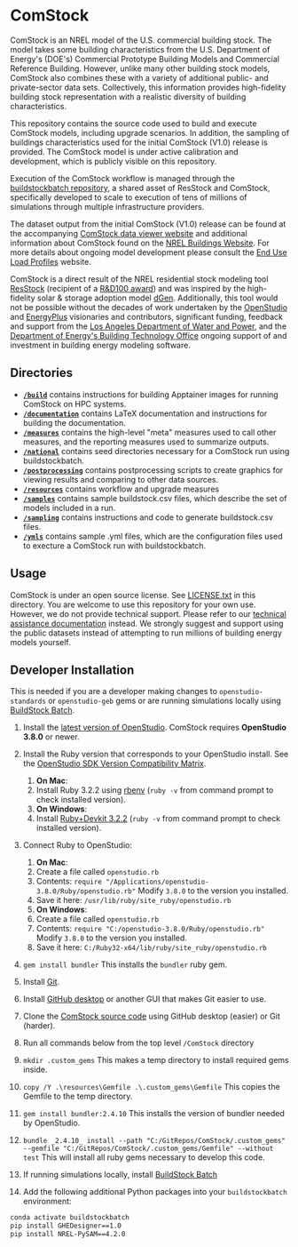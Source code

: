# ComStock
ComStock is an NREL model of the U.S. commercial building stock. The model takes some building characteristics from the
U.S. Department of Energy's (DOE's) Commercial Prototype Building Models and Commercial Reference Building. However,
unlike many other building stock models, ComStock also combines these with a variety of additional public- and
private-sector data sets. Collectively, this information provides high-fidelity building stock representation with a
realistic diversity of building characteristics.

This repository contains the source code used to build and execute ComStock models, including upgrade scenarios. In
addition, the sampling of buildings characteristics used for the initial ComStock (V1.0) release is provided.  The ComStock model is under active calibration and development, which is publicly visible on this repository.

Execution of the ComStock workflow is managed through the [buildstockbatch repository](https://github.com/NREL/buildstockbatch), a shared asset of ResStock and ComStock,
specifically developed to scale to execution of tens of millions of simulations through multiple infrastructure
providers.

The dataset output from the initial ComStock (V1.0) release can be found at the accompanying
[ComStock data viewer website](https://comstock.nrel.gov) and additional information about ComStock found on the
[NREL Buildings Website](https://www.nrel.gov/buildings/comstock.html). For more details about ongoing model development
please consult the [End Use Load Profiles](https://www.nrel.gov/buildings/end-use-load-profiles.html) website.

ComStock is a direct result of the NREL residential stock modeling tool
[ResStock](https://www.nrel.gov/buildings/resstock.html) (recipient of a
[R&D100 award](https://www.rdworldonline.com/rd100/resstock-a-21st-century-tool-for-energy-efficiency-modeling-with-unparalleled-granularity/))
and was inspired by the high-fidelity solar & storage adoption model [dGen](https://www.nrel.gov/analysis/dgen/).
Additionally, this tool would not be possible without the decades of work undertaken by the
[OpenStudio](https://www.openstudio.net/) and [EnergyPlus](https://energyplus.net/) visionaries and contributors,
significant funding, feedback and support from the [Los Angeles Department of Water and Power](https://www.ladwp.com/),
and the [Department of Energy's Building Technology Office](https://www.energy.gov/eere/buildings/building-technologies-office)
ongoing support of and investment in building energy modeling software.

## Directories
- [**`/build`**](https://github.com/NREL/ComStock/tree/main/build) contains instructions for building Apptainer images for running ComStock on HPC systems.
- [**`/documentation`**](https://github.com/NREL/ComStock/tree/main/documentation) contains LaTeX documentation and instructions for building the documentation.
- [**`/measures`**](https://github.com/NREL/ComStock/tree/main/measures) contains the high-level "meta" measures used to call other measures, and the reporting measures used to summarize outputs.
- [**`/national`**](https://github.com/NREL/ComStock/tree/main/national) contains seed directories necessary for a ComStock run using buildstockbatch.
- [**`/postprocessing`**](https://github.com/NREL/ComStock/tree/main/postprocessing) contains postprocessing scripts to create graphics for viewing results and comparing to other data sources.
- [**`/resources`**](https://github.com/NREL/ComStock/tree/main/resources) contains workflow and upgrade measures
- [**`/samples`**](https://github.com/NREL/ComStock/tree/main/samples) contains sample buildstock.csv files, which describe the set of models included in a run.
- [**`/sampling`**](https://github.com/NREL/ComStock/tree/main/sampling) contains instructions and code to generate buildstock.csv files.
- [**`/ymls`**](https://github.com/NREL/ComStock/tree/main/ymls) contains sample .yml files, which are the configuration files used to execture a ComStock run with buildstockbatch.

## Usage
ComStock is under an open source license. See [LICENSE.txt](https://github.com/NREL/ComStock/blob/develop/LICENSE.txt) in this directory.
You are welcome to use this repository for your own use. However, we do not provide technical support. Please refer to our [technical assistance documentation](https://nrel.github.io/ComStock.github.io/docs/resources/resources.html) instead. We strongly suggest and support using the public datasets instead of attempting to run millions of building energy models yourself.

## Developer Installation
This is needed if you are a developer making changes to `openstudio-standards` or `openstudio-geb` gems or are running simulations locally using [BuildStock Batch](https://buildstockbatch.readthedocs.io/en/stable/).

1. Install the [latest version of OpenStudio](https://github.com/NREL/OpenStudio/releases). ComStock requires **OpenStudio 3.8.0** or newer.
2. Install the Ruby version that corresponds to your OpenStudio install. See the [OpenStudio SDK Version Compatibility Matrix](https://github.com/NREL/OpenStudio/wiki/OpenStudio-SDK-Version-Compatibility-Matrix).
      1. **On Mac**:
      2. Install Ruby 3.2.2 using [rbenv](http://octopress.org/docs/setup/rbenv/) (`ruby -v` from command prompt to check installed version).
      3. **On Windows**:
      4. Install [Ruby+Devkit 3.2.2](https://rubyinstaller.org/downloads/archives) (`ruby -v` from command prompt to check installed version).

3. Connect Ruby to OpenStudio:
	1. **On Mac**:
	2. Create a file called `openstudio.rb`
	3. Contents: `require "/Applications/openstudio-3.8.0/Ruby/openstudio.rb"` Modify `3.8.0` to the version you installed.
	4. Save it here: `/usr/lib/ruby/site_ruby/openstudio.rb`
	5. **On Windows**:
	6. Create a file called `openstudio.rb`
	7. Contents: `require "C:/openstudio-3.8.0/Ruby/openstudio.rb"`  Modify `3.8.0` to the version you installed.
	8. Save it here: `C:/Ruby32-x64/lib/ruby/site_ruby/openstudio.rb`

4. `gem install bundler` This installs the `bundler` ruby gem.
5. Install [Git](https://git-scm.com/).
6. Install [GitHub desktop](https://desktop.github.com/) or another GUI that makes Git easier to use.
7. Clone the [ComStock source code](https://github.com/NREL/ComStock.git) using GitHub desktop (easier) or Git (harder).
8. Run all commands below from the top level `/ComStock` directory
13. `mkdir .custom_gems` This makes a temp directory to install required gems inside.
13. `copy /Y .\resources\Gemfile .\.custom_gems\Gemfile` This copies the Gemfile to the temp directory.
13. `gem install bundler:2.4.10` This installs the version of bundler needed by OpenStudio.
13. `bundle _2.4.10_ install --path "C:/GitRepos/ComStock/.custom_gems" --gemfile "C:/GitRepos/ComStock/.custom_gems/Gemfile" --without test` This will install all ruby gems necessary to develop this code.
14. If running simulations locally, install [BuildStock Batch](https://buildstockbatch.readthedocs.io/en/stable/installation.html#local)
15. Add the following additional Python packages into your `buildstockbatch` environment:
```bash
conda activate buildstockbatch
pip install GHEDesigner==1.0
pip install NREL-PySAM==4.2.0
```
